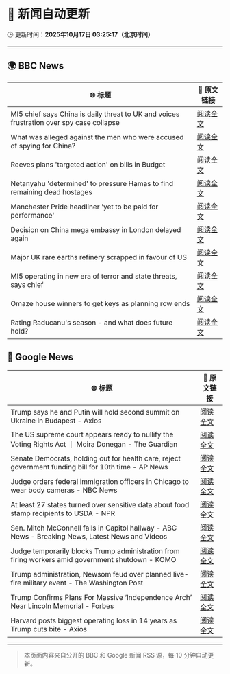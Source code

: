 # 🧠 新闻自动更新

🕒 更新时间：**2025年10月17日 03:25:17（北京时间）**

---

## 🌍 BBC News

| 🌐 标题 | 🔗 原文链接 |
|--------|-------------|
| MI5 chief says China is daily threat to UK and voices frustration over spy case collapse | [阅读全文](https://www.bbc.com/news/articles/c0ex172rxwzo?at_medium=RSS&at_campaign=rss) |
| What was alleged against the men who were accused of spying for China? | [阅读全文](https://www.bbc.com/news/articles/cpd2vxzpgl7o?at_medium=RSS&at_campaign=rss) |
| Reeves plans 'targeted action' on bills in Budget | [阅读全文](https://www.bbc.com/news/articles/c8eykkgdze5o?at_medium=RSS&at_campaign=rss) |
| Netanyahu 'determined' to pressure Hamas to find remaining dead hostages | [阅读全文](https://www.bbc.com/news/articles/c4gkm0243wzo?at_medium=RSS&at_campaign=rss) |
| Manchester Pride headliner 'yet to be paid for performance' | [阅读全文](https://www.bbc.com/news/articles/cpq1ddje202o?at_medium=RSS&at_campaign=rss) |
| Decision on China mega embassy in London delayed again | [阅读全文](https://www.bbc.com/news/articles/cr7mn28drz8o?at_medium=RSS&at_campaign=rss) |
| Major UK rare earths refinery scrapped in favour of US | [阅读全文](https://www.bbc.com/news/articles/czxnv7y03nno?at_medium=RSS&at_campaign=rss) |
| MI5 operating in new era of terror and state threats, says chief | [阅读全文](https://www.bbc.com/news/articles/cgr40w2zereo?at_medium=RSS&at_campaign=rss) |
| Omaze house winners to get keys as planning row ends | [阅读全文](https://www.bbc.com/news/articles/c2016p06dpzo?at_medium=RSS&at_campaign=rss) |
| Rating Raducanu's season - and what does future hold? | [阅读全文](https://www.bbc.com/sport/tennis/articles/cp975ld0x58o?at_medium=RSS&at_campaign=rss) |

## 📰 Google News

| 🌐 标题 | 🔗 原文链接 |
|--------|-------------|
| Trump says he and Putin will hold second summit on Ukraine in Budapest - Axios | [阅读全文](https://news.google.com/rss/articles/CBMidEFVX3lxTE1VeldfOGdPWGVCVXNDUno5YUxKR0d3d043R0tNUVQ5MUZsX0k2S003cDJ3Ync3dDlVcmxfQzBOMV9ZQzRTalU2NjVoeEVMWEQ4a2pGVVNBMkttdUVjSHpsQjJqeURkOTZlN1U1U2tXejJoTWdn?oc=5) |
| The US supreme court appears ready to nullify the Voting Rights Act ｜ Moira Donegan - The Guardian | [阅读全文](https://news.google.com/rss/articles/CBMijgFBVV95cUxNSmw1MDhqUHlOOU9rQlBkUEdOMWNaaE9QWHJsOW0ybXF0UXhPQzdiMjBYLWhqTG1FRGxMSlJQRFhZMTV3c09rZVg5OUpUVUdQM3B0QXM3bEU4WWV3Y2VZblZwNnNoYVNTb28yRGRFNFh5dnNfTW9ETTRPTlJ2SEtuaHJ0bFY3Ykh4ZmpXZzV3?oc=5) |
| Senate Democrats, holding out for health care, reject government funding bill for 10th time - AP News | [阅读全文](https://news.google.com/rss/articles/CBMipwFBVV95cUxQZlAwM0NMZFdmSlJTeWQwVkJKb0FzMzF5X1c3TGpRSVp5MGZXTTgyVVRDSHBqX3pkMzNRRGZuckJENGNIX3NMYm85M1lOMFNrVGx3b2k4d3ozbnpRdEtnT3JXbmJ4ZXlaaGFFVkt6UkFuY1phRW5mbjV6Rml4TXc5OHA3RUVOV2FtcGFOWVhKdzJmMmFydVE4YzE2S081RWpmc1FnbVRWWQ?oc=5) |
| Judge orders federal immigration officers in Chicago to wear body cameras - NBC News | [阅读全文](https://news.google.com/rss/articles/CBMitgFBVV95cUxPUmlJN0JwZS1NbkV6ajktbGpBek5XQXdLT3QwbGV2R3RRQlpjYU9USFRMZUQwQS1Pbmlpb19TSDBBZjUyV3J1STJRaHItM0hUeTk2RTdUUFVLZ1FvVnNJUjNrUFdUWDhxY1hyWDdHMWxLYWoyYnFocVV0X3FtZUMybTRSdXdnV1BpNHRRdUNuYlVac0dsTkluYWFDUnRBbDZnWGs3UmxEVVktYnVya1VRdDhFWTYxZ9IBVkFVX3lxTE0xZ1VwdGhpaVRVZk5jME0yakJkWEE0VTJxT1NxQVRxdXNLZG9Va2xmZTJqUDcyOWxuUE02SWNlb0VIamY4SzIyUmxHc25SWVN4X09ZVFNR?oc=5) |
| At least 27 states turned over sensitive data about food stamp recipients to USDA - NPR | [阅读全文](https://news.google.com/rss/articles/CBMiekFVX3lxTE9TZnVJclhNMktYYlhoVzFCc1FPblRqb2NLd0s1MzJoZFljVTlmckFEMjNSdnVPSG9VdU9ZMk4wWlVieDd5WGJUWTdQTmpqc3dfaWdjbUtZNnoyWGx1cnJYMFVDQVdsUGJNckhOclR3dFdpRmliRnlFU3V3?oc=5) |
| Sen. Mitch McConnell falls in Capitol hallway - ABC News - Breaking News, Latest News and Videos | [阅读全文](https://news.google.com/rss/articles/CBMilwFBVV95cUxNU3luSFNselByWkZ3SGpfUlA5SE5wWGxyVFpPLXpLbzlIcXYtYmI5RFVyWU9wUzVkZzFfdWo2RUlDZHJiVVNhVHJjTDdkS0dBWFlER0QzVmx0YktmRHNNTUhUdm5JeF9DZU44T25MeDhPVDktWUxiRXQwOTNxd1MyYWUwbnF2dGZ5NlFYOF9qd2pkOWFqVHh30gGcAUFVX3lxTE1YWlpYZ0RULTNsdDBSbVJJeDdzb0FwY2VvSlFwZ29hNWllTVR5OEE4azBIM3RDS3d6SzBUVmRzZkxvb2JiZVJaaWdFNWhpTi1GZTRFRWw5UzBrelVHNEQ3TmdBU0w5Y0VVMGRUNVpjUU9oYTBfRjdnNlpMSDNvUV9rbFYtc05RdmlNc1FyTzlBdTZNM292V2dHZkZpZA?oc=5) |
| Judge temporarily blocks Trump administration from firing workers amid government shutdown - KOMO | [阅读全文](https://news.google.com/rss/articles/CBMi0gFBVV95cUxPSDAtdWdsdXhOMWxXbmwxTzMyLTY2OXhDeVVsdHNhR2tTWXktWXpHY3YzWDVWcFRqVm5CSXRaM3JFNGpNRGVaMTNZZGtfU3YzdjJjMXhOWUs0N1ZxcTh3SklTMzBsTFQtUDZZS001ZWd6MHQ2TENycnhTQWlwcHh5YS1laHlqZ0pKOGZDRWxVcEIyZXRxWVZvbjBpOUx1cTg3NXlaZmFPVXZkRi04Skw2Sm9kR3F5Q3A1b3FjSkJhYnZrVjI0WmZ4aFdJLUFOOXo2M3c?oc=5) |
| Trump administration, Newsom feud over planned live-fire military event - The Washington Post | [阅读全文](https://news.google.com/rss/articles/CBMijAFBVV95cUxQYzk4dWNqT3VuNGlVM2xLWTE3VEZzd1RzZXVxcXBGTGFQc2FWX0J5NmZKRHZFOGhGZmcxZDladzFvQnMxcUV5cjRIRDE0bm9pOXJ5TGk5Y19manU4UEd0cDVRYmJHNHlOc0JqNkpxc2cwMURVYWR1Uk9pbmpZdzFMTHl6WkJuRWNyOGZRcg?oc=5) |
| Trump Confirms Plans For Massive ‘Independence Arch’ Near Lincoln Memorial - Forbes | [阅读全文](https://news.google.com/rss/articles/CBMivwFBVV95cUxQYlVVcHlmeTY4bk9ET1B1Ul9tZjBMTGktUnI1UnZSTXNtQzN0R0h4dlU4TlRwdHpkekdxZXhRVkJKTE1EcTBiR0IwbjRlc25ScG9fNGJid3Vhd2F2dkZmUGUzYnQtUDFxNW5JR1I4b1ZKVGhIdUVUb2RVYms5UHB6cFNndzF4QUJVWFpfMF80QlJrUlpTM1VBWXM2am9udkdtdjNFVXFWWnF0UV9KQkNldTRDaHptdGd0d3hJOWxuYw?oc=5) |
| Harvard posts biggest operating loss in 14 years as Trump cuts bite - Axios | [阅读全文](https://news.google.com/rss/articles/CBMieEFVX3lxTE1pOVlmTDBlT2pPcVU2Tkl1SVdtcXhINEVaamkxbk12T1pobGxBLWg1MHUtcEl4UEtVbl9qeGJUTEV4aFZ6cXp6U0g4bHowZWVoR0FhbjFZeHlXVDBnZHJOMG1ENEhoLXpfd0dfM1NoUDFIbTRwM0hMaA?oc=5) |

---
> 本页面内容来自公开的 BBC 和 Google 新闻 RSS 源，每 10 分钟自动更新。